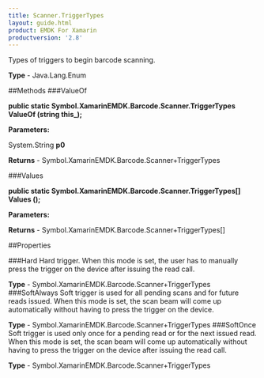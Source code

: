 ```yaml
---
title: Scanner.TriggerTypes
layout: guide.html
product: EMDK For Xamarin 
productversion: '2.8' 
---
```

Types of triggers to begin barcode scanning.

**Type** - Java.Lang.Enum

##Methods
###ValueOf

**public static Symbol.XamarinEMDK.Barcode.Scanner.TriggerTypes ValueOf (string this_);**


        

**Parameters:**

System.String **p0** 

**Returns** - Symbol.XamarinEMDK.Barcode.Scanner+TriggerTypes

###Values

**public static Symbol.XamarinEMDK.Barcode.Scanner.TriggerTypes[] Values ();**


        

**Parameters:**

**Returns** - Symbol.XamarinEMDK.Barcode.Scanner+TriggerTypes[]

##Properties

###Hard
Hard trigger. When this mode is set, the user has to manually press the trigger on the device after issuing the read call.

**Type** - Symbol.XamarinEMDK.Barcode.Scanner+TriggerTypes
###SoftAlways
Soft trigger is used for all pending scans and for future reads issued. When this mode is set, the scan beam will come up automatically without having to press the trigger on the device.

**Type** - Symbol.XamarinEMDK.Barcode.Scanner+TriggerTypes
###SoftOnce
Soft trigger is used only once for a pending read or for the next issued read. When this mode is set, the scan beam will come up automatically without having to press the trigger on the device after issuing the read call.

**Type** - Symbol.XamarinEMDK.Barcode.Scanner+TriggerTypes
